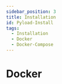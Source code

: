 ```yaml
---
sidebar_position: 3
title: Installation
id: Pyload-Install
tags:
  - Installation
  - Docker
  - Docker-Compose
---
```


# Docker
